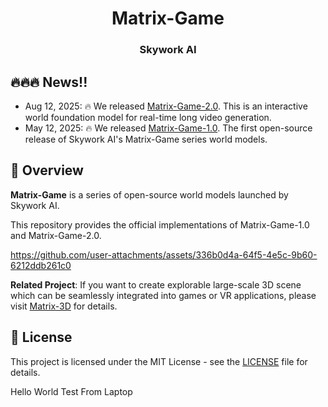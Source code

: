<p align="center">
<h1 align="center">Matrix-Game</h1>
<h3 align="center">Skywork AI</h3>
</p>

## 🔥🔥🔥 News!!
* Aug 12, 2025: 🔥 We released [Matrix-Game-2.0](https://github.com/SkyworkAI/Matrix-Game/tree/main/Matrix-Game-2). This is an interactive world foundation model for real-time long video generation.
* May 12, 2025: 🔥 We released [Matrix-Game-1.0](https://github.com/SkyworkAI/Matrix-Game/tree/main/Matrix-Game-1). The first open-source release of Skywork AI's Matrix-Game series world models.


## 📝 Overview

**Matrix-Game** is a series of open-source world models launched by Skywork AI.

This repository provides the official implementations of Matrix-Game-1.0 and Matrix-Game-2.0.

https://github.com/user-attachments/assets/336b0d4a-64f5-4e5c-9b60-6212ddb261c0

**Related Project**:  If you want to create explorable large-scale 3D scene which can be seamlessly integrated into games or VR applications, please visit [Matrix-3D](https://github.com/SkyworkAI/Matrix-3D) for details.

## 📄 License

This project is licensed under the MIT License - see the [LICENSE](LICENSE) file for details.

Hello World
Test From Laptop
